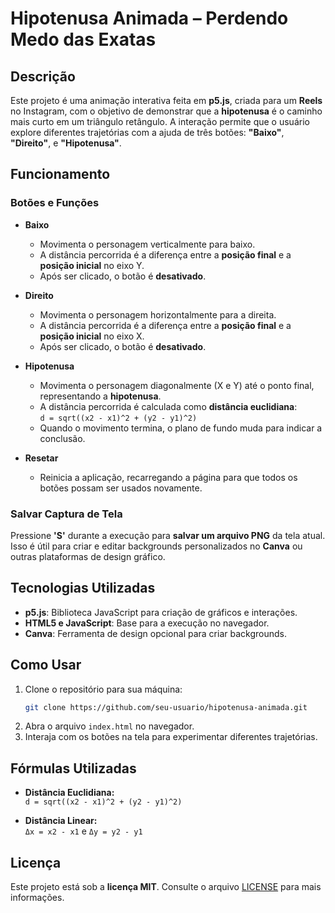 
# **Hipotenusa Animada – Perdendo Medo das Exatas**

## **Descrição**
Este projeto é uma animação interativa feita em **p5.js**, criada para um **Reels** no Instagram, com o objetivo de demonstrar que a **hipotenusa** é o caminho mais curto em um triângulo retângulo. A interação permite que o usuário explore diferentes trajetórias com a ajuda de três botões: **"Baixo"**, **"Direito"**, e **"Hipotenusa"**.

## **Funcionamento**

### **Botões e Funções**
- **Baixo**  
  - Movimenta o personagem verticalmente para baixo.  
  - A distância percorrida é a diferença entre a **posição final** e a **posição inicial** no eixo Y.  
  - Após ser clicado, o botão é **desativado**.

- **Direito**  
  - Movimenta o personagem horizontalmente para a direita.  
  - A distância percorrida é a diferença entre a **posição final** e a **posição inicial** no eixo X.  
  - Após ser clicado, o botão é **desativado**.

- **Hipotenusa**  
  - Movimenta o personagem diagonalmente (X e Y) até o ponto final, representando a **hipotenusa**.  
  - A distância percorrida é calculada como **distância euclidiana**:  
    `d = sqrt((x2 - x1)^2 + (y2 - y1)^2)`  
  - Quando o movimento termina, o plano de fundo muda para indicar a conclusão.

- **Resetar**  
  - Reinicia a aplicação, recarregando a página para que todos os botões possam ser usados novamente.

### **Salvar Captura de Tela**
Pressione **'S'** durante a execução para **salvar um arquivo PNG** da tela atual. Isso é útil para criar e editar backgrounds personalizados no **Canva** ou outras plataformas de design gráfico.

## **Tecnologias Utilizadas**
- **p5.js**: Biblioteca JavaScript para criação de gráficos e interações.
- **HTML5 e JavaScript**: Base para a execução no navegador.
- **Canva**: Ferramenta de design opcional para criar backgrounds.

## **Como Usar**
1. Clone o repositório para sua máquina:
   ```bash
   git clone https://github.com/seu-usuario/hipotenusa-animada.git
   ```
2. Abra o arquivo `index.html` no navegador.
3. Interaja com os botões na tela para experimentar diferentes trajetórias.

## **Fórmulas Utilizadas**
- **Distância Euclidiana:**  
  `d = sqrt((x2 - x1)^2 + (y2 - y1)^2)`
  
- **Distância Linear:**  
  `Δx = x2 - x1` e `Δy = y2 - y1`

## **Licença**
Este projeto está sob a **licença MIT**. Consulte o arquivo [LICENSE](LICENSE) para mais informações.
